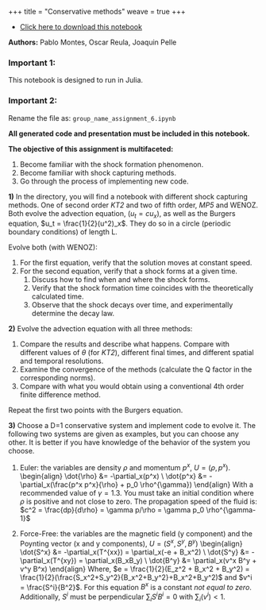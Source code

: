 +++
title = "Conservative methods"
weave = true
+++

- [Click here to download this notebook](Lab_6.ipynb)

**Authors:** Pablo Montes, Oscar Reula, Joaquin Pelle

### Important 1:
This notebook is designed to run in Julia.

### Important 2:

Rename the file as: 
`group_name_assignment_6.ipynb`

**All generated code and presentation must be included in this notebook.**

**The objective of this assignment is multifaceted:**

1. Become familiar with the shock formation phenomenon.
2. Become familiar with shock capturing methods.
3. Go through the process of implementing new code.


**1)** In the directory, you will find a notebook with different shock capturing methods. 
One of second order *KT2* and two of fifth order, *MP5* and WENOZ. 
Both evolve the advection equation, ($u_t = c u_x$), as well as the Burgers equation, $u_t = \frac{1}{2}(u^2)_x$. They do so in a circle (periodic boundary conditions) of length L.

Evolve both (with WENOZ): 

1. For the first equation, verify that the solution moves at constant speed.
2. For the second equation, verify that a shock forms at a given time.
    1. Discuss how to find when and where the shock forms.
    2. Verify that the shock formation time coincides with the theoretically calculated time.
    3. Observe that the shock decays over time, and experimentally determine the decay law.
    
**2)** Evolve the advection equation with all three methods: 

1. Compare the results and describe what happens. Compare with different values of $\theta$ (for *KT2*), different final times, and different spatial and temporal resolutions.
2. Examine the convergence of the methods (calculate the Q factor in the corresponding norms).
3. Compare with what you would obtain using a conventional 4th order finite difference method.

Repeat the first two points with the Burgers equation.

**3)** Choose a D=1 conservative system and implement code to evolve it.
The following two systems are given as examples, but you can choose any other.
It is better if you have knowledge of the behavior of the system you choose.

1. Euler: the variables are density $\rho$ and momentum $p^x$, $U=(\rho, p^x)$.
\begin{align}
\dot{\rho} &= -\partial_x(p^x) \\
\dot{p^x} &= -\partial_x(\frac{p^x p^x}{\rho} + p_0 \rho^{\gamma})
\end{align}
With a recommended value of $\gamma = 1.3$. You must take an initial condition where $\rho$ is positive and not close to zero. The propagation speed of the fluid is: $c^2 = \frac{dp}{d\rho} = \gamma p/\rho = \gamma p_0 \rho^{\gamma-1}$
    
2. Force-Free: the variables are the magnetic field (y component) and the Poynting vector (x and y components), $U = (S^x, S^y, B^y)$
\begin{align}
\dot{S^x} &= -\partial_x(T^{xx}) = \partial_x(-e + B_x^2) \\
\dot{S^y} &= -\partial_x(T^{xy}) = \partial_x(B_xB_y) \\
\dot{B^y} &= \partial_x(v^x B^y + v^y B^x) 
\end{align}
Where, $e = \frac{1}{2}(E_z^2 + B_x^2 + B_y^2) = \frac{1}{2}(\frac{S_x^2+S_y^2}{B_x^2+B_y^2}+B_x^2+B_y^2)$ and $v^i = \frac{S^i}{B^2}$. For this equation $B^x$ is a constant *not equal to zero*. Additionally, $S^i$ must be perpendicular $\sum_i S^i B^i = 0$ with $\sum_i (v^i) < 1$.
